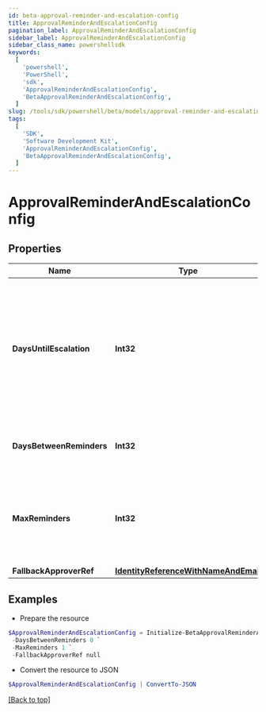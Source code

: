 ```yaml
---
id: beta-approval-reminder-and-escalation-config
title: ApprovalReminderAndEscalationConfig
pagination_label: ApprovalReminderAndEscalationConfig
sidebar_label: ApprovalReminderAndEscalationConfig
sidebar_class_name: powershellsdk
keywords:
  [
    'powershell',
    'PowerShell',
    'sdk',
    'ApprovalReminderAndEscalationConfig',
    'BetaApprovalReminderAndEscalationConfig',
  ]
slug: /tools/sdk/powershell/beta/models/approval-reminder-and-escalation-config
tags:
  [
    'SDK',
    'Software Development Kit',
    'ApprovalReminderAndEscalationConfig',
    'BetaApprovalReminderAndEscalationConfig',
  ]
---
```


# ApprovalReminderAndEscalationConfig

## Properties

| Name | Type | Description | Notes |
| --- | --- | --- | --- |
| **DaysUntilEscalation** | **Int32** | Number of days to wait before the first reminder. If no reminders are configured, then this is the number of days to wait before escalation. | [optional] |
| **DaysBetweenReminders** | **Int32** | Number of days to wait between reminder notifications. | [optional] |
| **MaxReminders** | **Int32** | Maximum number of reminder notification to send to the reviewer before approval escalation. | [optional] |
| **FallbackApproverRef** | [**IdentityReferenceWithNameAndEmail**](identity-reference-with-name-and-email) |  | [optional] |

## Examples

- Prepare the resource

```powershell
$ApprovalReminderAndEscalationConfig = Initialize-BetaApprovalReminderAndEscalationConfig  -DaysUntilEscalation 0 `
 -DaysBetweenReminders 0 `
 -MaxReminders 1 `
 -FallbackApproverRef null
```

- Convert the resource to JSON

```powershell
$ApprovalReminderAndEscalationConfig | ConvertTo-JSON
```

[[Back to top]](#)
